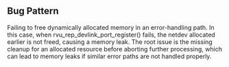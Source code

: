 ## Bug Pattern

Failing to free dynamically allocated memory in an error-handling path. In this case, when rvu_rep_devlink_port_register() fails, the netdev allocated earlier is not freed, causing a memory leak. The root issue is the missing cleanup for an allocated resource before aborting further processing, which can lead to memory leaks if similar error paths are not handled properly.